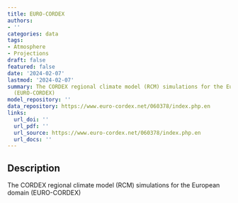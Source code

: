 ```yaml
---
title: EURO-CORDEX
authors:
- ''
categories: data
tags:
- Atmosphere
- Projections
draft: false
featured: false
date: '2024-02-07'
lastmod: '2024-02-07'
summary: The CORDEX regional climate model (RCM) simulations for the European domain
  (EURO-CORDEX)
model_repository: ''
data_repository: https://www.euro-cordex.net/060378/index.php.en
links:
  url_doi: ''
  url_pdf: ''
  url_source: https://www.euro-cordex.net/060378/index.php.en
  url_docs: ''
---
```


## Description

The CORDEX regional climate model (RCM) simulations for the European domain (EURO-CORDEX)

